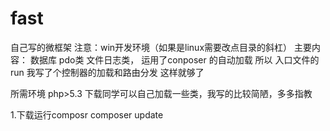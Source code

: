 # fast
自己写的微框架
注意：win开发环境（如果是linux需要改点目录的斜杠）
主要内容：
数据库 pdo类 文件日志类，
运用了conposer 的自动加载 
所以 入口文件的run 我写了个控制器的加载和路由分发 这样就够了

所需环境 php>5.3
下载同学可以自己加载一些类，我写的比较简陋，多多指教

1.下载运行composr     composer update 


